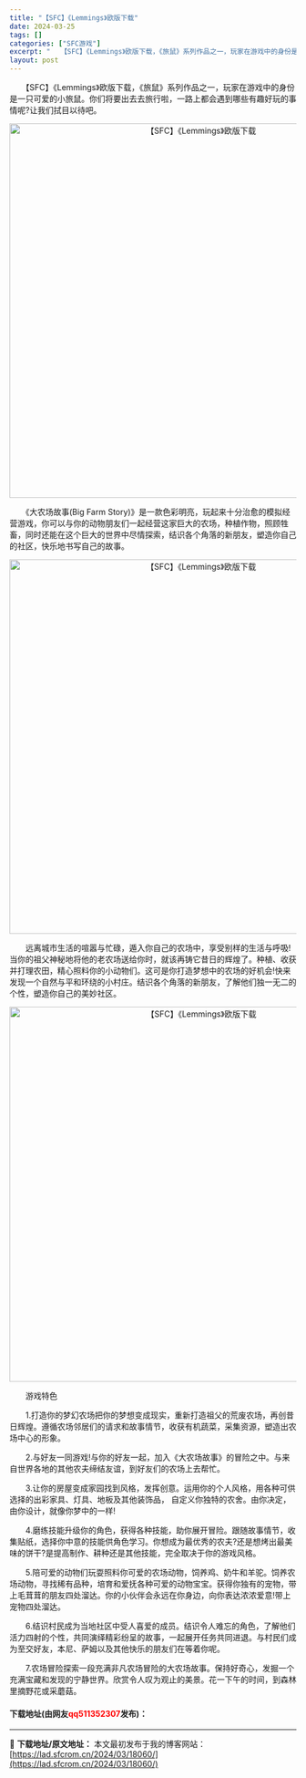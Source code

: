 ```yaml
---
title: "【SFC】《Lemmings》欧版下载"
date: 2024-03-25
tags: []
categories: ["SFC游戏"]
excerpt: "　　【SFC】《Lemmings》欧版下载，《旅鼠》系列作品之一，玩家在游戏中的身份是一只可爱的小旅鼠。你们将要出去去旅行啦，一路上都会遇到哪些有趣好玩的事情呢?让我们拭目以待吧。 　　《大农场故事(Big Farm Story)》是一款色彩明亮，玩起来十分治愈的模拟经营游戏，你可以与你的动物朋友们&hellip;"
layout: post
---
```


 <p>　　【SFC】《Lemmings》欧版下载，《旅鼠》系列作品之一，玩家在游戏中的身份是一只可爱的小旅鼠。你们将要出去去旅行啦，一路上都会遇到哪些有趣好玩的事情呢?让我们拭目以待吧。</p> <p align="center"><img align="" border="0" src="https://lad.sfcrom.cn/wp-content/uploads/2024/03/20240324_6600be017fc8a.png" width="657" alt="【SFC】《Lemmings》欧版下载" /></p> <p>　　《大农场故事(Big Farm Story)》是一款色彩明亮，玩起来十分治愈的模拟经营游戏，你可以与你的动物朋友们一起经营这家巨大的农场，种植作物，照顾牲畜，同时还能在这个巨大的世界中尽情探索，结识各个角落的新朋友，塑造你自己的社区，快乐地书写自己的故事。</p> <p align="center"><img align="" border="0" src="https://lad.sfcrom.cn/wp-content/uploads/2024/03/20240324_6600be035714e.png" width="657" alt="【SFC】《Lemmings》欧版下载" /></p> <p>　　远离城市生活的喧嚣与忙碌，遁入你自己的农场中，享受别样的生活与呼吸!当你的祖父神秘地将他的老农场送给你时，就该再铸它昔日的辉煌了。种植、收获并打理农田，精心照料你的小动物们。这可是你打造梦想中的农场的好机会!快来发现一个自然与平和环绕的小村庄。结识各个角落的新朋友，了解他们独一无二的个性，塑造你自己的美妙社区。</p> <p align="center"><img align="" border="0" src="https://lad.sfcrom.cn/wp-content/uploads/2024/03/20240324_6600be04ca124.png" width="658" alt="【SFC】《Lemmings》欧版下载" /></p> <p>　　游戏特色</p> <p>　　1.打造你的梦幻农场把你的梦想变成现实，重新打造祖父的荒废农场，再创昔日辉煌。遵循农场邻居们的请求和故事情节，收获有机蔬菜，采集资源，塑造出农场中心的形象。</p> <p>　　2.与好友一同游戏!与你的好友一起，加入《大农场故事》的冒险之中。与来自世界各地的其他农夫缔结友谊，到好友们的农场上去帮忙。</p> <p>　　3.让你的房屋变成家园找到风格，发挥创意。运用你的个人风格，用各种可供选择的出彩家具、灯具、地板及其他装饰品， 自定义你独特的农舍。由你决定，由你设计，就像你梦中的一样!</p> <p>　　4.磨练技能升级你的角色，获得各种技能，助你展开冒险。跟随故事情节，收集贴纸，选择你中意的技能供角色学习。你想成为最优秀的农夫?还是想烤出最美味的饼干?是提高制作、耕种还是其他技能，完全取决于你的游戏风格。</p> <p>　　5.陪可爱的动物们玩耍照料你可爱的农场动物，饲养鸡、奶牛和羊驼。饲养农场动物，寻找稀有品种，培育和爱抚各种可爱的动物宝宝。获得你独有的宠物，带上毛茸茸的朋友四处溜达。你的小伙伴会永远在你身边，向你表达浓浓爱意!带上宠物四处溜达。</p> <p>　　6.结识村民成为当地社区中受人喜爱的成员。结识令人难忘的角色，了解他们活力四射的个性，共同演绎精彩纷呈的故事，一起展开任务共同进退。与村民们成为至交好友，本尼、萨姆以及其他快乐的朋友们在等着你呢。</p> <p>　　7.农场冒险探索一段充满非凡农场冒险的大农场故事。保持好奇心，发掘一个充满宝藏和发现的宁静世界。欣赏令人叹为观止的美景。花一下午的时间，到森林里摘野花或采蘑菇。</p> <p><h4>下载地址(由网友<font color="red">qq511352307</font>发布)：</h4></p> 

---
📖 **下载地址/原文地址：** 本文最初发布于我的博客网站：[https://lad.sfcrom.cn/2024/03/18060/](https://lad.sfcrom.cn/2024/03/18060/)

